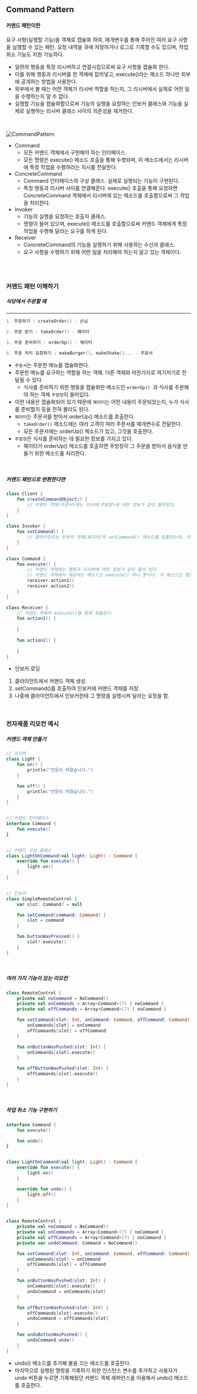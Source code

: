 ## Command Pattern

#### 커맨드 패턴이란

요구 사항(실행할 기능)을 객체로 캡슐화 하여, 매개변수를 통해 주어진 여러 요구 사항을 실행할 수 있는 패턴. 요청 내역을 큐에 저장하거나 로그로 기록할 수도 있으며, 작업 취소 기능도 지원 가능하다.
- 일련의 행동을 특정 리시버하고 연결시킴으로써 요구 사항을 캡슐화 한다.
- 이를 위해 행동과 리시버를 한 객체에 집어넣고, execute()라는 메소드 하나만 외부에 공개하는 방법을 사용한다.
- 외부에서 볼 때는 어떤 객체가 리시버 역할을 하는지, 그 리시버에서 실제로 어떤 일을 수행하는지 알 수 없다.
- 실행할 기능을 캡슐화함으로써 기능의 실행을 요청하는 인보커 클래스와 기능을 실제로 실행하는 리시버 클래스 사이의 의존성을 제거한다.

<br />

![CommandPattern](README.assets/CommandPattern.png)

- Command
  - 모든 커맨드 객체에서 구현해야 하는 인터페이스.
  - 모든 명령은 execute() 메소드 호출을 통해 수행되며, 이 메소드에서는 리시버에 특정 작업을 수행하라는 지시를 전달한다.
- ConcreteCommand
  - Command 인터페이스의 구상 클래스. 실제로 실행되는 기능이 구현된다.
  - 특정 행동과 리시버 사이를 연결해준다. execute() 호출을 통해 요청하면 ConcreteCommand 객체에서 리시버에 있는 메소드를 호출함으로써 그 작업을 처리한다.
- Invoker
  - 기능의 실행을 요청하는 호출자 클래스.
  - 명령이 들어 있으며, execute() 메소드를 호출함으로써 커맨드 객체에게 특정 작업을 수행해 달라는 요구를 하게 된다.
- Receiver
  - ConcreteCommand의 기능을 실행하기 위해 사용하는 수신자 클래스.
  - 요구 사항을 수행하기 위해 어떤 일을 처리해야 하는지 알고 있는 객체이다.

<br />

<br />

### 커맨드 패턴 이해하기

##### 식당에서 주문할 때

---
```kotlin
1. 주문하기 : createOrder() - 손님

2. 주문 받기 : takeOrder() - 웨이터

3. 주문 준비하기 : orderUp() - 웨이터

4. 주문 처리 요청하기 : makeBurger(), makeShake()... - 주문서
```

- `주문서`는 주문한 메뉴를 캡슐화한다.
- 주문한 메뉴를 요구하는 역할을 하는 객체. 다른 객체와 마찬가지로 여기저기로 전달될 수 있다.
  - 식사를 준비하기 위한 행동을 캡슐화한 메소드인 `orderUp() `과 식사를 주문해야 하는 객체 `주방장`이 들어있다.
- 이런 내용은 캡슐화되어 있기 때문에 `웨이터`는 어떤 내용이 주문되었는지, 누가 식사를 준비할지 등을 전혀 몰라도 된다.
  <br />
- `웨이터`는 주문서를 받아서 orderUp() 메소드를 호출한다.
  - `takeOrder()` 메소드에는 여러 고객이 여러 주문서를 매개변수로 전달한다.
  - 모든 주문서에는 orderUp() 메소드가 있고, 그것을 호출한다.
- `주방장`은 식사를 준비하는 데 필요한 정보를 가지고 있다.
  - 웨이터가 orderUp() 메소드를 호출하면 주방장이 그 주문을 받아서 음식을 만들기 위한 메소드를 처리한다.

<br />

##### 커맨드 패턴으로 변환한다면

```kotlin
class Client {
    fun createCommandObject() {
        // 커맨드 객체(주문서)에는 리시버(주방장)에 대한 정보가 같이 들어있다.
    }
}

class Invoker {
    fun setCommand() {
        // 클라이언트는 인보커 객체(웨이터)의 setCommand() 메소드를 호출하는데, 이때 커맨드 객체를 넘겨준다. 이 커맨드 객체는 나중에 쓰이기 전까지 인보커에 보관된다.
    }
}

class Command {
    fun execute() {
        // 커맨드 객체에는 행동과 리시버에 대한 정보가 같이 들어 있다.
        // 커맨드 객체에서 제공하는 메소드는 execute() 하나 뿐이다. 이 메소드는 행동을 캡슐화 하며, 리시버에 있는 '특정 행동을 처리하기 위한 메소드'를 호출하는 메소드이다.
        receiver.action1()
        receiver.action2()
    }
}

class Receiver {
    // 커맨드 객체의 execute()를 통해 호출된다.
    fun action1() {
        
    }
    
    fun action2() {
        
    }
}
```

- 인보커 로딩

1. 클라이언트에서 커맨드 객체 생성.
2. setCommand()를 호출하여 인보커에 커맨드 객체를 저장.
3. 나중에 클라이언트에서 인보커한테 그 명령을 실행시켜 달라는 요청을 함.

<br />

### 전자제품 리모컨 예시

##### 커맨드 객체 만들기

```kotlin
// 리시버
class Light {
    fun on() {
        println("전등이 켜졌습니다.")
    }

    fun off() {
        println("전등이 꺼졌습니다.")
    }
}


// 커맨드 인터페이스
interface Command {
    fun execute()
}


// 커맨드 구상 클래스
class LightOnCommand(val light: Light) : Command {
    override fun execute() {
        light.on()
    }
}


// 인보커
class SimpleRemoteControl {
    var slot: Command? = null

    fun setCommand(command: Command) {
        slot = command
    }

    fun buttonWasPressed() {
        slot?.execute()
    }
}
```

<br />

##### 여러 가지 기능이 있는 리모컨

```kotlin
class RemoteControl {
    private val noCommand = NoCommand()
    private val onCommands = Array<Command>(7) { noCommand }
    private val offCommands = Array<Command>(7) { noCommand }

    fun setCommand(slot: Int, onCommand: Command, offCommand: Command) {
        onCommands[slot] = onCommand
        offCommands[slot] = offCommand
    }

    fun onButtonWasPushed(slot: Int) {
        onCommands[slot].execute()
    }

    fun offButtonWasPushed(slot: Int) {
        offCommands[slot].execute()
    }
}
```

<br />

##### 작업 취소 기능 구현하기

```kotlin
interface Command {
    fun execute()

    fun undo()
}


class LightOnCommand(val light: Light) : Command {
    override fun execute() {
        light.on()
    }

    override fun undo() {
        light.off()
    }
}


class RemoteControl {
    private val noCommand = NoCommand()
    private val onCommands = Array<Command>(7) { noCommand }
    private val offCommands = Array<Command>(7) { noCommand }
    private var undoCommand: Command = NoCommand()

    fun setCommand(slot: Int, onCommand: Command, offCommand: Command) {
        onCommands[slot] = onCommand
        offCommands[slot] = offCommand
    }

    fun onButtonWasPushed(slot: Int) {
        onCommands[slot].execute()
        undoCommand = onCommands[slot]
    }

    fun offButtonWasPushed(slot: Int) {
        offCommands[slot].execute()
        undoCommand = offCommands[slot]
    }

    fun undoButtonWasPushed() {
        undoCommand.undo()
    }
}
```

- undo() 메소드를 추가해 불을 끄는 메소드를 호출한다.
- 마지막으로 실행된 명령을 기록하기 위한 인스턴스 변수를 추가하고 사용자가 undo 버튼을 누르면 기록해뒀던 커맨드 객체 레퍼런스를 이용해서 undo() 메소드를 호출한다.
